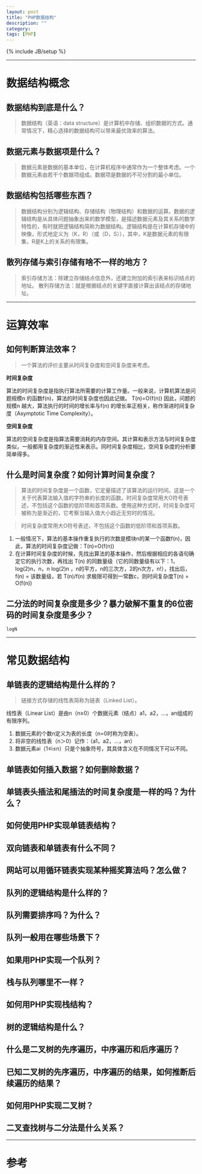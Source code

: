 ```yaml
---
layout: post
title: "PHP数据结构"
description: ""
category: 
tags: [PHP]
---
```

{% include JB/setup %}

---

# 数据结构概念

## 数据结构到底是什么？

> 数据结构（英语：data structure）是计算机中存储、组织数据的方式。通常情况下，精心选择的数据结构可以带来最优效率的算法。

## 数据元素与数据项是什么？

> 数据元素是数据的基本单位，在计算机程序中通常作为一个整体考虑。一个数据元素由若干个数据项组成。数据项是数据的不可分割的最小单位。

## 数据结构包括哪些东西？

> 数据结构分别为逻辑结构、存储结构（物理结构）和数据的运算。数据的逻辑结构是从具体问题抽象出来的数学模型，是描述数据元素及其关系的数学特性的，有时就把逻辑结构简称为数据结构。逻辑结构是在计算机存储中的映像，形式地定义为（K，R）（或（D，S）），其中，K是数据元素的有限集，R是K上的关系的有限集。

## 散列存储与索引存储有啥不一样的地方？

> 索引存储方法：除建立存储结点信息外，还建立附加的索引表来标识结点的地址。
> 散列存储方法：就是根据结点的关键字直接计算出该结点的存储地址。

---

# 运算效率

## 如何判断算法效率？

> 一个算法的评价主要从时间复杂度和空间复杂度来考虑。

**时间复杂度**

算法的时间复杂度是指执行算法所需要的计算工作量。一般来说，计算机算法是问题规模n 的函数f(n)，算法的时间复杂度也因此记做。
T(n)=Ο(f(n))
因此，问题的规模n 越大，算法执行的时间的增长率与f(n) 的增长率正相关，称作渐进时间复杂度（Asymptotic Time Complexity）。

**空间复杂度**

算法的空间复杂度是指算法需要消耗的内存空间。其计算和表示方法与时间复杂度类似，一般都用复杂度的渐近性来表示。同时间复杂度相比，空间复杂度的分析要简单得多。

## 什么是时间复杂度？如何计算时间复杂度？

> 算法的时间复杂度是一个函数，它定量描述了该算法的运行时间。这是一个关于代表算法输入值的字符串的长度的函数。时间复杂度常用大O符号表述，不包括这个函数的低阶项和首项系数。使用这种方式时，时间复杂度可被称为是渐近的，它考察当输入值大小趋近无穷时的情况。

> 时间复杂度常用大O符号表述，不包括这个函数的低阶项和首项系数。

1. 一般情况下，算法的基本操作重复执行的次数是模块n的某一个函数f(n)，因此，算法的时间复杂度记做：T(n)=O(f(n))
2. 在计算时间复杂度的时候，先找出算法的基本操作，然后根据相应的各语句确定它的执行次数，再找出 T(n) 的同数量级（它的同数量级有以下：1，log(2)n，n，n log(2)n ，n的平方，n的三次方，2的n次方，n!），找出后，f(n) = 该数量级，若 T(n)/f(n) 求极限可得到一常数c，则时间复杂度T(n) = O(f(n))

## 二分法的时间复杂度是多少？暴力破解不重复的6位密码的时间复杂度是多少？
`logN`

---

# 常见数据结构

## 单链表的逻辑结构是什么样的？ 

> 链接方式存储的线性表简称为链表（Linked List）。

线性表（Linear List）是由n（n≥0）个数据元素（结点）a1，a2，…，an组成的有限序列。

1. 数据元素的个数n定义为表的长度（n=0时称为空表）。
2. 将非空的线性表（n＞0）记作：（a1，a2，…，an）
3. 数据元素ai（1≤i≤n）只是个抽象符号，其具体含义在不同情况下可以不同。

## 单链表如何插入数据？如何删除数据？

## 单链表头插法和尾插法的时间复杂度是一样的吗？为什么？

## 如何使用PHP实现单链表结构？

## 双向链表和单链表有什么不同？

## 网站可以用循环链表实现某种摇奖算法吗？怎么做？

## 队列的逻辑结构是什么样的？

## 队列需要排序吗？为什么？

## 队列一般用在哪些场景下？

## 如果用PHP实现一个队列？

## 栈与队列哪里不一样？

## 如何用PHP实现栈结构？

## 树的逻辑结构是什么？

## 什么是二叉树的先序遍历，中序遍历和后序遍历？

## 已知二叉树的先序遍历，中序遍历的结果，如何推断后续遍历的结果？

## 如何用PHP实现二叉树？

## 二叉查找树与二分法是什么关系？

---

# 参考
